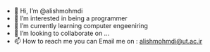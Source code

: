 - 👋 Hi, I’m @alishmohmdi
- 👀 I’m interested in being a programmer
- 🌱 I’m currently learning computer engeeniring 
- 💞️ I’m looking to collaborate on ...
- 📫 How to reach me you can Email me on : alishmohmdi@ut.ac.ir

<!---
alishmohmdi/alishmohmdi is a ✨ special ✨ repository because its `README.md` (this file) appears on your GitHub profile.
You can click the Preview link to take a look at your changes.
--->

